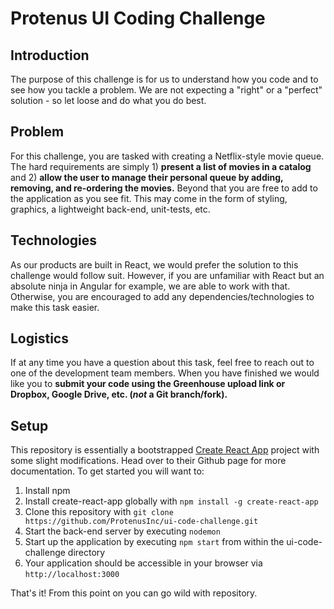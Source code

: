 # Protenus UI Coding Challenge

## Introduction
The purpose of this challenge is for us to understand how you code and to see how you tackle a problem. We are not expecting a "right" or a "perfect" solution - so let loose and do what you do best.

## Problem
For this challenge, you are tasked with creating a Netflix-style movie queue. The hard requirements are simply 1) **present a list of movies in a catalog** and 2) **allow the user to manage their personal queue by adding, removing, and re-ordering the movies.** Beyond that you are free to add to the application as you see fit. This may come in the form of styling, graphics, a lightweight back-end, unit-tests, etc.

## Technologies
As our products are built in React, we would prefer the solution to this challenge would follow suit. However, if you are unfamiliar with React but an absolute ninja in Angular for example, we are able to work with that. Otherwise, you are encouraged to add any dependencies/technologies to make this task easier.

## Logistics
If at any time you have a question about this task, feel free to reach out to one of the development team members. When you have finished we would like you to **submit your code using the Greenhouse upload link or Dropbox, Google Drive, etc. (*not* a Git branch/fork).**

## Setup

This repository is essentially a bootstrapped [Create React App](https://github.com/facebookincubator/create-react-app) project with some slight modifications. Head over to their Github page for more documentation. To get started you will want to:

1. Install npm
1. Install create-react-app globally with ```npm install -g create-react-app```
1. Clone this repository with ```git clone https://github.com/ProtenusInc/ui-code-challenge.git```
1. Start the back-end server by executing ```nodemon```
1. Start up the application by executing ```npm start``` from within the ui-code-challenge directory
1. Your application should be accessible in your browser via ```http://localhost:3000```




That's it! From this point on you can go wild with repository.
